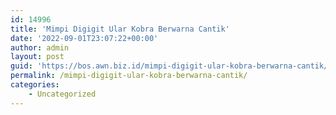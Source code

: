 ```yaml
---
id: 14996
title: 'Mimpi Digigit Ular Kobra Berwarna Cantik'
date: '2022-09-01T23:07:22+00:00'
author: admin
layout: post
guid: 'https://bos.awn.biz.id/mimpi-digigit-ular-kobra-berwarna-cantik/'
permalink: /mimpi-digigit-ular-kobra-berwarna-cantik/
categories:
    - Uncategorized
---
```


